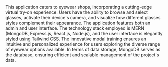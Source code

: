 This application caters to eyewear shops, incorporating a cutting-edge virtual try-on experience. Users have the ability to browse and select glasses, activate their device's camera, and visualize how different glasses styles complement their appearance. The application features both an admin and user interface. The technology stack employed is MERN (MongoDB, Express.js, React.js, Node.js), and the user interface is elegantly styled using Tailwind CSS. The innovative modal training ensures an intuitive and personalized experience for users exploring the diverse range of eyewear options available. In terms of data storage, MongoDB serves as the database, ensuring efficient and scalable management of the project's data.
